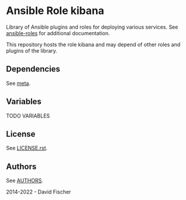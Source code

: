 # Ansible Role kibana

Library of Ansible plugins and roles for deploying various services.
See [ansible-roles](https://github.com/davidfischer-ch/ansible-roles) for additional documentation.

This repository hosts the role kibana and may depend of other roles and plugins of the library.

## Dependencies

See [meta](meta/main.yml).

## Variables

TODO VARIABLES

## License

See [LICENSE.rst](LICENSE.rst).

## Authors

See [AUTHORS](AUTHORS).

2014-2022 - David Fischer

